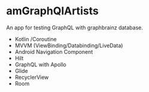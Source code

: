 # amGraphQlArtists

An app for testing GraphQL with graphbrainz database.

- Kotlin /Coroutine
- MVVM (ViewBinding/Databinding/LiveData)
- Android Navigation Component
- Hilt
- GraphQL with Apollo
- Glide
- RecyclerView
- Room
